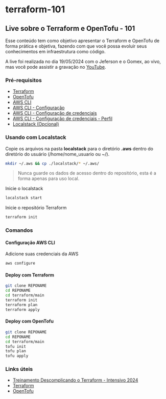 # terraform-101

## Live sobre o Terraform e OpenTofu - 101
Esse conteúdo tem como objetivo apresentar o Terraform e OpenTofu de forma prática e objetiva, fazendo com que você possa evoluir seus conhecimentos em infraestrutura como código.

A live foi realizada no dia 19/05/2024 com o Jeferson e o Gomex, ao vivo, mas você pode assistir a gravação no [YouTube](https://www.youtube.com/watch?v=HSaaD2wpgTk).

### Pré-requisitos

- [Terraform](https://www.terraform.io/downloads.html)
- [OpenTofu](https://opentofu.org/docs/intro/install/)
- [AWS CLI](https://docs.aws.amazon.com/cli/latest/userguide/install-cliv2.html)
- [AWS CLI - Configuração](https://docs.aws.amazon.com/cli/latest/userguide/cli-configure-quickstart.html)
- [AWS CLI - Configuração de credenciais](https://docs.aws.amazon.com/cli/latest/userguide/cli-configure-files.html)
- [AWS CLI - Configuração de credenciais - Perfil](https://docs.aws.amazon.com/cli/latest/userguide/cli-configure-profiles.html)
- [Localstack (Opcional)](https://docs.localstack.cloud/getting-started/installation/)

### Usando com Localstack

Copie os arquivos na pasta **localstack** para o diretório **.aws** dentro do diretório do usuário (/home/nome_usuario ou ~/).

```bash
mkdir ~/.aws && cp ./localstack/* ~/.aws/
```

> Nunca guarde os dados de acesso dentro do repositório, esta é a forma apenas para uso local.

Inicie o localstack

```bash
localstack start
```

Inicie o repositório Terraform

```bash
terraform init
```

### Comandos

#### Configuração AWS CLI
Adicione suas credenciais da AWS

```bash
aws configure
```
#### Deploy com Terraform

```bash
git clone REPONAME
cd REPONAME
cd terraform/main
terraform init
terraform plan
terraform apply
```

#### Deploy com OpenTofu

```bash
git clone REPONAME
cd REPONAME
cd terraform/main
tofu init
tofu plan
tofu apply
```

### Links úteis

 - [Treinamento Descomplicando o Terraform - Intensivo 2024](https://www.linuxtips.io/treinamento-terraform-2024)
 - [Terraform](https://www.terraform.io/)
 - [OpenTofu](https://opentofu.org/)
